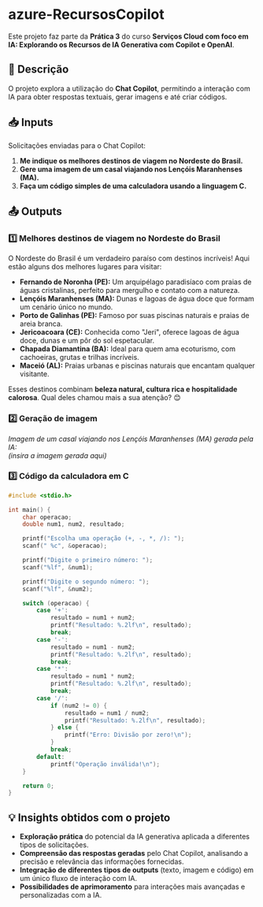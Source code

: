 # azure-RecursosCopilot  

Este projeto faz parte da **Prática 3** do curso **Serviços Cloud com foco em IA: Explorando os Recursos de IA Generativa com Copilot e OpenAI**.  

## 📌 Descrição  
O projeto explora a utilização do **Chat Copilot**, permitindo a interação com IA para obter respostas textuais, gerar imagens e até criar códigos.  

## 📥 Inputs  
Solicitações enviadas para o Chat Copilot:  
1. **Me indique os melhores destinos de viagem no Nordeste do Brasil.**  
2. **Gere uma imagem de um casal viajando nos Lençóis Maranhenses (MA).**  
3. **Faça um código simples de uma calculadora usando a linguagem C.**  

## 📤 Outputs  
### 1️⃣ Melhores destinos de viagem no Nordeste do Brasil  
O Nordeste do Brasil é um verdadeiro paraíso com destinos incríveis! Aqui estão alguns dos melhores lugares para visitar:  

- **Fernando de Noronha (PE):** Um arquipélago paradisíaco com praias de águas cristalinas, perfeito para mergulho e contato com a natureza.  
- **Lençóis Maranhenses (MA):** Dunas e lagoas de água doce que formam um cenário único no mundo.  
- **Porto de Galinhas (PE):** Famoso por suas piscinas naturais e praias de areia branca.  
- **Jericoacoara (CE):** Conhecida como "Jeri", oferece lagoas de água doce, dunas e um pôr do sol espetacular.  
- **Chapada Diamantina (BA):** Ideal para quem ama ecoturismo, com cachoeiras, grutas e trilhas incríveis.  
- **Maceió (AL):** Praias urbanas e piscinas naturais que encantam qualquer visitante.  

Esses destinos combinam **beleza natural, cultura rica e hospitalidade calorosa**. Qual deles chamou mais a sua atenção? 😊  

### 2️⃣ Geração de imagem  
_Imagem de um casal viajando nos Lençóis Maranhenses (MA) gerada pela IA:_  
*(insira a imagem gerada aqui)*  

### 3️⃣ Código da calculadora em C  
```c
#include <stdio.h>

int main() {
    char operacao;
    double num1, num2, resultado;

    printf("Escolha uma operação (+, -, *, /): ");
    scanf(" %c", &operacao);

    printf("Digite o primeiro número: ");
    scanf("%lf", &num1);

    printf("Digite o segundo número: ");
    scanf("%lf", &num2);

    switch (operacao) {
        case '+':
            resultado = num1 + num2;
            printf("Resultado: %.2lf\n", resultado);
            break;
        case '-':
            resultado = num1 - num2;
            printf("Resultado: %.2lf\n", resultado);
            break;
        case '*':
            resultado = num1 * num2;
            printf("Resultado: %.2lf\n", resultado);
            break;
        case '/':
            if (num2 != 0) {
                resultado = num1 / num2;
                printf("Resultado: %.2lf\n", resultado);
            } else {
                printf("Erro: Divisão por zero!\n");
            }
            break;
        default:
            printf("Operação inválida!\n");
    }

    return 0;
}
```

## 💡 Insights obtidos com o projeto  
- **Exploração prática** do potencial da IA generativa aplicada a diferentes tipos de solicitações.  
- **Compreensão das respostas geradas** pelo Chat Copilot, analisando a precisão e relevância das informações fornecidas.  
- **Integração de diferentes tipos de outputs** (texto, imagem e código) em um único fluxo de interação com IA.  
- **Possibilidades de aprimoramento** para interações mais avançadas e personalizadas com a IA.  
